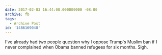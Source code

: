 ```yaml
---
date: 2017-02-03 16:44:08.000000000 -08:00
archive: fb
tags: 
  - Archive Post
id: '1486169048'
---
```


I've already had two people question why I oppose Trump's Muslim ban if I never complained when Obama banned refugees for six months. Sigh.
